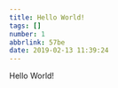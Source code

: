 ```yaml
---
title: Hello World!
tags: []
number: 1
abbrlink: 57be
date: 2019-02-13 11:39:24
---
```


Hello World!
